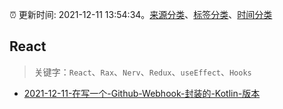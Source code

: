 :alarm_clock: 更新时间: 2021-12-11 13:54:34。[来源分类](../README.md)、[标签分类](../TAGS.md)、[时间分类](../TIMELINE.md)

## React


> 关键字：`React`、`Rax`、`Nerv`、`Redux`、`useEffect`、`Hooks`



- [2021-12-11-在写一个-Github-Webhook-封装的-Kotlin-版本](https://www.v2ex.com/t/821549) 